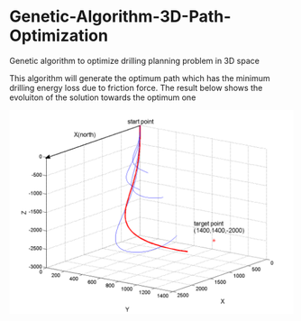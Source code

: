 # Genetic-Algorithm-3D-Path-Optimization
Genetic algorithm to optimize drilling planning problem in 3D space

This algorithm will generate the optimum path which has the minimum drilling energy loss due to friction force. The result below shows the evoluiton of the solution towards the optimum one

![1](Drilling%20path%20evolution.png)
